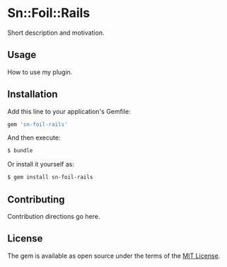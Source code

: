# Sn::Foil::Rails
Short description and motivation.

## Usage
How to use my plugin.

## Installation
Add this line to your application's Gemfile:

```ruby
gem 'sn-foil-rails'
```

And then execute:
```bash
$ bundle
```

Or install it yourself as:
```bash
$ gem install sn-foil-rails
```

## Contributing
Contribution directions go here.

## License
The gem is available as open source under the terms of the [MIT License](https://opensource.org/licenses/MIT).
